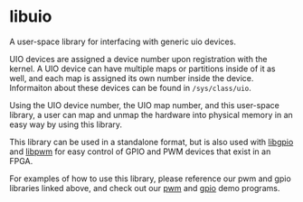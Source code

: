 # libuio

A user-space library for interfacing with generic uio devices. 

UIO devices are assigned a device number upon registration with the kernel. A UIO device can have multiple maps or partitions inside of it as well, and each map is assigned its own number inside the device. Informaiton about these devices can be found in `/sys/class/uio`.

Using the UIO device number, the UIO map number, and this user-space library, a user can map and unmap the hardware into physical memory in an easy way by using this library. 

This library can be used in a standalone format, but is also used with [libgpio](https://github.com/mitchellorsucci/libgpio) and [libpwm](https://github.com/mitchellorsucci/libpwm) for easy control of GPIO and PWM devices that exist in an FPGA.

For examples of how to use this library, please reference our pwm and gpio libraries linked above, and check out our [pwm](https://github.com/mitchellorsucci/pwmdemo) and [gpio](https://github.com/mitchellorsucci/gpioutil) demo programs.

